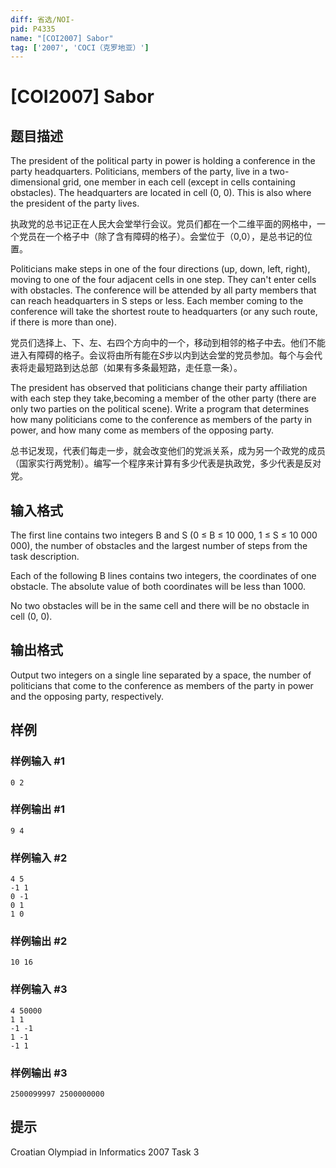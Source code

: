 ```yaml
---
diff: 省选/NOI-
pid: P4335
name: "[COI2007] Sabor"
tag: ['2007', 'COCI（克罗地亚）']
---
```

# [COI2007] Sabor
## 题目描述

The president of the political party in power is holding a conference in the party headquarters.
Politicians, members of the party, live in a two-dimensional grid, one member in each cell (except in cells containing obstacles). The headquarters are located in cell (0, 0). This is also where the president of the party lives.

执政党的总书记正在人民大会堂举行会议。党员们都在一个二维平面的网格中，一个党员在一个格子中（除了含有障碍的格子）。会堂位于（0,0），是总书记的位置。

Politicians make steps in one of the four directions (up, down, left, right), moving to one of the four adjacent cells in one step. They can't enter cells with obstacles. The conference will be attended by all party members that can reach headquarters in S steps or less. Each member coming to the conference will take the shortest route to headquarters (or any such route, if there is more than one).

党员们选择上、下、左、右四个方向中的一个，移动到相邻的格子中去。他们不能进入有障碍的格子。会议将由所有能在$S$步以内到达会堂的党员参加。每个与会代表将走最短路到达总部（如果有多条最短路，走任意一条）。

The president has observed that politicians change their party affiliation with each step they take,becoming a member of the other party (there are only two parties on the political scene).
Write a program that determines how many politicians come to the conference as members of the party in power, and how many come as members of the opposing party.

总书记发现，代表们每走一步，就会改变他们的党派关系，成为另一个政党的成员（国家实行两党制）。编写一个程序来计算有多少代表是执政党，多少代表是反对党。

## 输入格式

The first line contains two integers B and S (0 ≤ B ≤ 10 000, 1 ≤ S ≤ 10 000 000), the number of obstacles and the largest number of steps from the task description.

Each of the following B lines contains two integers, the coordinates of one obstacle. The absolute value of both coordinates will be less than 1000.

No two obstacles will be in the same cell and there will be no obstacle in cell (0, 0).
## 输出格式

Output two integers on a single line separated by a space, the number of politicians that come to the conference as members of the party in power and the opposing party, respectively.
## 样例

### 样例输入 #1
```
0 2
```
### 样例输出 #1
```
9 4
```
### 样例输入 #2
```
4 5
-1 1
0 -1
0 1
1 0
```
### 样例输出 #2
```
10 16
```
### 样例输入 #3
```
4 50000
1 1
-1 -1
1 -1
-1 1
```
### 样例输出 #3
```
2500099997 2500000000
```
## 提示

Croatian Olympiad in Informatics 2007
Task 3

